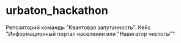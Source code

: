 # urbaton_hackathon
Репозиторий команды "Квантовая запутанность". Кейс "Информационный портал населения или "Навигатор чистоты""

